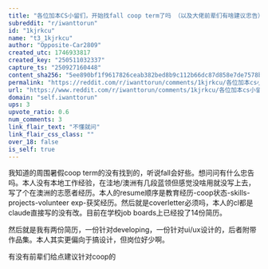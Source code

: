 ```yaml
---
title: "各位加本CS小留们，开始找fall coop term了吗 （以及大佬前辈们有啥建议忠告）以及求refer！！"
subreddit: "r/iwanttorun"
id: "1kjrkcu"
name: "t3_1kjrkcu"
author: "Opposite-Car2809"
created_utc: 1746933817
created_key: "250511032337"
capture_ts: "250927160448"
content_sha256: "5ee890bf1f9617826ceab382bed8b9c112b66dc87d858e7de7578b847b3bdbba"
permalink: "https://reddit.com/r/iwanttorun/comments/1kjrkcu/各位加本cs小留们开始找fall_coop_term了吗_以及大佬前辈们有啥建议忠告以及求refer/"
url: "https://www.reddit.com/r/iwanttorun/comments/1kjrkcu/各位加本cs小留们开始找fall_coop_term了吗_以及大佬前辈们有啥建议忠告以及求refer/"
domain: "self.iwanttorun"
ups: 3
upvote_ratio: 0.6
num_comments: 3
link_flair_text: "不懂就问"
link_flair_css_class: ""
over_18: false
is_self: true
---
```


我知道的周围暑假coop
term的没有找到的，听说fall会好些。想问问有什么忠告吗。本人没有本地工作经验，在洼地/澳洲有几段蓝领但感觉没啥用就没写上去，写了个在澳洲的志愿者经历。本人的resume顺序是教育经历-coop状态-skills-projects-volunteer
exp-获奖经历。然后就是coverletter必须吗，本人的cl都是claude直接写的没有改。目前在学校job
boards上已经投了14份简历。

然后就是我有两份简历，一份针对developing，一份针对ui/ux设计的，后者附带作品集。本人其实更偏向于搞设计，但岗位好少啊。

有没有前辈们给点建议针对coop的
